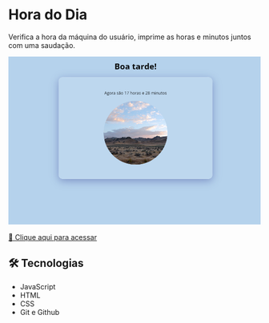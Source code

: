 # Hora do Dia
<p> Verifica a hora da máquina do usuário,
imprime as horas e minutos juntos com uma saudação.

![preview](./.github/preview.PNG)

[🔗 Clique aqui para acessar](https://tiagow-san.github.io/Hora_do_Dia/)

## 🛠 Tecnologias

- JavaScript
- HTML
- CSS
- Git e Github


